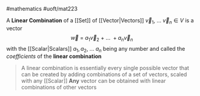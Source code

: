 #mathematics
#uoft/mat223 

A **Linear Combination** of a [[Set]] of [[Vector|Vectors]] $\vec{v}_{1},\ ... \ \vec{v}_{n} \in V$  is a vector
$$\vec{w} \ = \ a_1\vec{v}_{2} \ + \ ... \ + a_{n}\vec{v}_n$$
with the [[Scalar|Scalars]] $a_{1}, a_{2}, \ ... \ a_{n}$ being any number and called the *coefficients* of the **linear combination**

> A linear combination is essentially every single possible vector that can be created by adding combinations of a set of vectors, scaled with any [[Scalar]]
> **Any** vector can be obtained with linear combinations of other vectors

